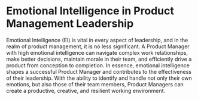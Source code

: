 # Emotional Intelligence in Product Management Leadership 

Emotional Intelligence (EI) is vital in every aspect of leadership, and in the realm of product management, it is no less significant. A Product Manager with high emotional intelligence can navigate complex work relationships, make better decisions, maintain morale in their team, and efficiently drive a product from conception to completion. In essence, emotional intelligence shapes a successful Product Manager and contributes to the effectiveness of their leadership. With the ability to identify and handle not only their own emotions, but also those of their team members, Product Managers can create a productive, creative, and resilient working environment.